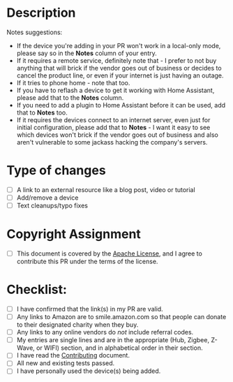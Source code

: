 <!--- Provide a general summary of your changes in the Title above -->
<!--- If you're unsure about anything in this checklist, don't hesitate to create a PR and ask. I'm happy to help! -->

# Description

Notes suggestions:

- If the device you're adding in your PR won't work in a local-only mode, please say so in the **Notes** column of your entry.
- If it requires a remote service, definitely note that - I prefer to not buy anything that will brick if the vendor goes out of business or decides to cancel the product line, or even if your internet is just having an outage.
- If it tries to phone home - note that too.
- If you have to reflash a device to get it working with Home Assistant, please add that to the **Notes** column.
- If you need to add a plugin to Home Assistant before it can be used, add that to **Notes** too.
- If it requires the devices connect to an internet server, even just for initial configuration, please add that to **Notes** - I want it easy to see which devices won't brick if the vendor goes out of business and also aren't vulnerable to some jackass hacking the company's servers.

# Type of changes

<!--- What types of changes does your submission introduce? Put an `x` in all the boxes that apply: -->

- [ ] A link to an external resource like a blog post, video or tutorial
- [ ] Add/remove a device
- [ ] Text cleanups/typo fixes

# Copyright Assignment

- [ ] This document is covered by the [Apache License](https://github.com/unixorn/works-with-home-assistant/blob/master/LICENSE), and I agree to contribute this PR under the terms of the license.

# Checklist:

<!---
Go over all the following points, and put an `x` in all the boxes that apply. Make them look like [x] so that GitHub's markdown renderer renders them properly.
-->

- [ ] I have confirmed that the link(s) in my PR are valid.
- [ ] Any links to Amazon are to smile.amazon.com so that people can donate to their designated charity when they buy.
- [ ] Any links to any online vendors do _not_ include referral codes.
- [ ] My entries are single lines and are in the appropriate (Hub, Zigbee, Z-Wave, or WIFI) section, and in alphabetical order in their section.
- [ ] I have read the [Contributing](https://github.com/unixorn/works-with-home-assistant/blob/master/Contributing.md) document.
- [ ] All new and existing tests passed.
- [ ] I have personally used the device(s) being added.
